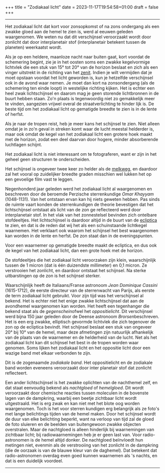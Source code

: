 +++
title = "Zodiakaal licht"
date = 2023-11-17T19:54:58+01:00
draft = false
+++

---
Het zodiakaal licht dat kort voor zonsopkomst of na zons ondergang als
een zwakke gloed aan de hemel te zien is, werd al eeuwen geleden
waargenomen. We weten nu dat dit verschijnsel veroorzaakt wordt door
zonlicht dat door interplanetair stof (interplanetair betekent tussen de
planeten) weerkaatst wordt.

Als je op een heldere, maanloze nacht naar buiten gaat, kort voordat de
schemering begint, zie je in het oosten soms een zwakke kegelvormige
lichtvlek die een stuk van 15° tot 20° van de horizon beslaat en zich
als een vinger uitstrekt in de richting van het
[zenit](/encyclopedie/hoeken). Indien je wilt vermijden dat je moet opstaan
voordat het licht geworden is, kun je hetzelfde verschijnsel ook in de
avond waar nemen. Je moet dan kort na zonsondergang (als de schemering
ten einde loopt) in westelijke richting kijken. Het is echter een heel
zwak lichtschijnsel en daarom mag je geen storende lichtbronnen in de
buurt hebben staan. Zo'n plaats is tegenwoordig niet zo gemakkelijk
meer te vinden, aangezien vrijwel overal de straatverlichting te hinder
lijk is. De beste tijd om het zodiakaal licht op gematigde breedte te
zien is in de lente of herfst.

Als je naar de tropen reist, heb je meer kans het schijnsel te zien.
Niet alleen omdat je in zo'n geval in streken komt waar de lucht
meestal helderder is, maar ook omdat de kegel van het zodiakaal licht
een grotere hoek maakt met de horizon, zodat een deel daarvan door
hogere, minder absorberende luchtlagen schijnt.

Het zodiakaal licht is niet interessant om te fotograferen, want er zijn
in het geheel geen structuren te onderscheiden.

Het schijnsel is ongeveer twee keer zo helder als de
[melkweg](/encyclopedie/melkweg), en daardoor zal het vooral op zuidelijker
breedte graden misschien wel lukken het op een gevoelige film vast te
leggen.

Negenhonderd jaar geleden werd het zodiakaal licht al waargenomen en
beschreven door de beroemde Perzische sterrenkundige *Omar Khayyam*
(1048-1131). Van het ontstaan ervan kan hij niets geweten hebben. Pas
sinds de ruimte vaart konden de sterrenkundigen de theorie bevestigen
dat het lichtschijnsel ontstaat als licht van de zon ge reflecteerd werd
door interplanetair stof. In het vlak van het zonnestelsel bevinden zich
ontelbare stofdeeltjes. Het lichtschijnsel is daardoor altijd in de
buurt van de [ecliptica](/encyclopedie/ecliptic) te zien, en dat is de
reden dat wij het als een schuinstaande lichtkegel waarnemen. Het
verklaart ook waarom het schijnsel het best waargenomen kan worden in de
lente en herfst. De zon staat dan in de eveningspunten.

Voor een waarnemer op gematigde breedte maakt de ecliptica, en dus ook
de kegel van het zodiakaal licht, dan een grote hoek met de horizon.

De stofdeeltjes die het zodiakaal licht veroorzaken zijn klein,
waarschijnlijk tussen de 1 micron (dat is één duizendste millimeter) en
0,1 micron. Ze verstrooien het zonlicht, en daardoor ontstaat het
schijnsel. Na sterke uitbarstingen op de zon is het schijnsel sterker.

Waarschijnlijk heeft de Italiaans/Franse astronoom *Jean Dominique
Cassini* (1615-1712), de eerste directeur van de sterrenwacht van
Parijs, als eerste de term zodiakaal licht gebruikt. Voor zijn tijd was
het verschijnsel al bekend. Het is echter niet het enige zwakke
lichtschijnsel dat aan de avondhemel waargenomen kan worden. Het heeft
een tegenhanger die bekend staat als de *gegenschein*ofwel het
*oppositielicht*. Dit verschijnsel werd bijna 150 jaar geleden door de
Deense astronoom *Brorsen*beschreven. Het is een erg zwakke, elliptisch
gevormde lichtvlek die zich tegenover de zon op de ecliptica bevindt.
Het schijnsel beslaat een stuk van ongeveer 20° bij 10° van de hemel,
maar deze afmetingen zijn natuurlijk afhankelijk van de plaats van de
waarnemer en de helderheid van de lucht. Net als het zodiakaal licht kan
dit schijnsel het best in de tropen worden waar genomen. Soms lijken het
zodiakaal licht en het oppositie licht door een wazige band met elkaar
verbonden te zijn.

Dit is de zogenaamde *zodiakale band*. Het oppositielicht en de
zodiakale band worden eveneens veroorzaakt door inter planetair stof dat
zonlicht reflecteert.

Een ander lichtschijnsel is het zwakke oplichten van de nachthemel zelf,
en dat staat eenvoudig bekend als *nachtgloed* of *hemelgloed*. Dit
wordt veroorzaakt door chemische reacties tussen moleculen in de
bovenste lagen van de dampkring, waarbij een beetje zichtbaar licht
wordt uitgestraald. Het is erg zwak en kan niet met het blote oog worden
waargenomen. Toch is het voor sterren kundigen erg belangrijk als ze
foto\'s met lange belichtings tijden van de hemel maken. Door het
schijnsel wordt de duur van elke belichting beperkt, want na verloop van
tijd zal de gloed de foto sluieren en de beelden van buitengewoon zwakke
objecten overstralen. Maar de nachtgloed is alleen hinderlijk bij
waarnemingen van zichtbaar licht; bij radiowaarnemingen heb je er geen
last van. Voor radio-astronomen is de hemel altijd donker. De nachtgloed
beïnvloedt hun metingen niet, evenmin als de verstrooiing van het
zonlicht in de dampkring (die de oorzaak is van de blauwe kleur van de
daghemel). Dat betekent dat radio-astronomen overdag even goed kunnen
waarnemen als \'s nachts, en dat is een duidelijk voordeel.

---

